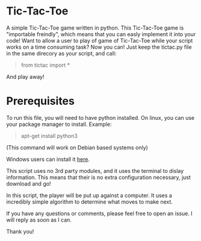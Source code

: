 # Tic-Tac-Toe
A simple Tic-Tac-Toe game written in python.
This Tic-Tac-Toe game is "importable freindly", which means that you can easly implement it into your code!
Want to allow a user to play of game of Tic-Tac-Toe while your script works on a time consuming task? Now you can!
Just keep the tictac.py file in the same direcory as your script, and call:
>from tictac import *

And play away!

# Prerequisites

To run this file, you will need to have python installed. On linux, you can use your package manager to install. Example:
>apt-get install python3

(This command will work on Debian based systems only)

Windows users can install it [here](https://www.python.org/downloads/release/python-371/).

This script uses no 3rd party modules, and it uses the terminal to dislay information. This means that their is no extra configuration necessary, just download and go!

In this script, the player will be put up against a computer. It uses a incredibly simple algorithm to determine what moves to make next.

If you have any questions or comments, please feel free to open an issue. I will reply as soon as I can.

Thank you!
